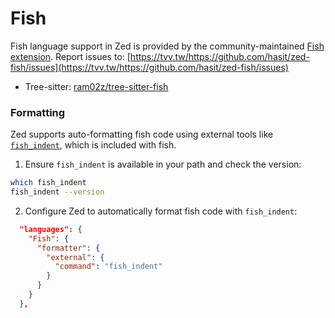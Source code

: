 # Fish

Fish language support in Zed is provided by the community-maintained [Fish extension](https://tvv.tw/https://github.com/hasit/zed-fish).
Report issues to: [https://tvv.tw/https://github.com/hasit/zed-fish/issues](https://tvv.tw/https://github.com/hasit/zed-fish/issues)

- Tree-sitter: [ram02z/tree-sitter-fish](https://tvv.tw/https://github.com/ram02z/tree-sitter-fish)

### Formatting

Zed supports auto-formatting fish code using external tools like [`fish_indent`](https://fishshell.com/docs/current/cmds/fish_indent.html), which is included with fish.

1. Ensure `fish_indent` is available in your path and check the version:

```sh
which fish_indent
fish_indent --version
```

2. Configure Zed to automatically format fish code with `fish_indent`:

```json
  "languages": {
    "Fish": {
      "formatter": {
        "external": {
          "command": "fish_indent"
        }
      }
    }
  },
```
